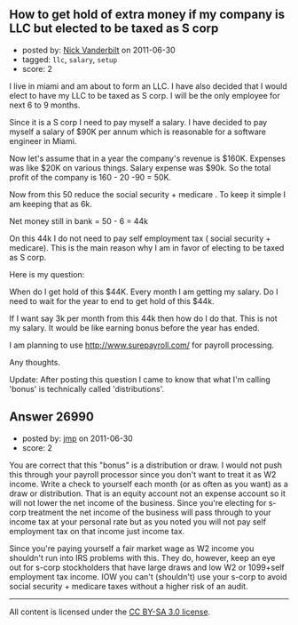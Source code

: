 ## How to get hold of extra money if my company is LLC but elected to be taxed as S corp

- posted by: [Nick Vanderbilt](https://stackexchange.com/users/-1/11620-nick-vanderbilt) on 2011-06-30
- tagged: `llc`, `salary`, `setup`
- score: 2

I live in miami and am about to form an LLC. I have also decided that I would elect to have my LLC to be taxed as S corp. I will be the only employee for next 6 to 9 months.

Since it is a S corp I need to pay myself a salary. I have decided to pay myself a salary of $90K per annum which is reasonable for a software engineer in Miami.

Now let's assume that in a year the company's revenue is $160K. Expenses was like $20K on various things. Salary expense was $90k. So the total profit of the company is 160 - 20 -90 = 50K.
 
Now from this 50 reduce the social security + medicare . To keep it simple I am keeping that as 6k.

Net money still in bank = 50 - 6 = 44k

On this 44k I do not need to pay self employment tax ( social security + medicare). This is the main reason why I am in favor of electing to be taxed as S corp.

Here is my question:

When do  I get hold of this $44K. Every month I am getting my salary. Do I need to wait for the year to end to get hold of this $44k.

If I want say 3k per month from this 44k then how do I do that. This is not my salary. It would be like earning bonus before the year has ended.

I am planning to use http://www.surepayroll.com/ for payroll processing.

Any thoughts.


Update: After posting this question I came to know that what I'm calling 'bonus' is technically called 'distributions'.



## Answer 26990

- posted by: [jmp](https://stackexchange.com/users/-1/6764-jmp) on 2011-06-30
- score: 2

You are correct that this "bonus" is a distribution or draw.  I would not push this through your payroll processor since you don't want to treat it as W2 income.  Write a check to yourself each month (or as often as you want) as a draw or distribution.  That is an equity account not an expense account so it will not lower the net income of the business.  Since you're electing for s-corp treatment the net income of the business will pass through to your income tax at your personal rate but as you noted you will not pay self employment tax on that income just income tax.

Since you're paying yourself a fair market wage as W2 income you shouldn't run into IRS problems with this.  They do, however, keep an eye out for s-corp stockholders that have large draws and low W2 or 1099+self employment tax income.  IOW you can't (shouldn't) use your s-corp to avoid social security + medicare taxes without a higher risk of an audit.



---

All content is licensed under the [CC BY-SA 3.0 license](https://creativecommons.org/licenses/by-sa/3.0/).
